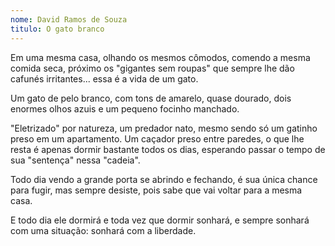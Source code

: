 ```yaml
---
nome: David Ramos de Souza
titulo: O gato branco
---
```


Em uma mesma casa, olhando os mesmos cômodos, comendo a mesma comida seca, próximo os "gigantes sem roupas" que sempre lhe dão cafunés irritantes... essa é a vida de um gato.

Um gato de pelo branco,  com tons de amarelo, quase dourado, dois enormes olhos azuis e um pequeno focinho manchado.

"Eletrizado" por natureza, um predador nato, mesmo sendo só um gatinho preso em um apartamento. Um caçador preso entre paredes, o que lhe resta é apenas dormir bastante todos os dias, esperando passar o tempo de sua "sentença" nessa "cadeia".

Todo dia vendo a grande porta se abrindo e fechando, é sua única chance para fugir, mas sempre desiste, pois sabe que vai voltar para a mesma casa.

E todo dia ele dormirá e toda vez que dormir sonhará, e sempre sonhará com uma situação: sonhará com a liberdade.